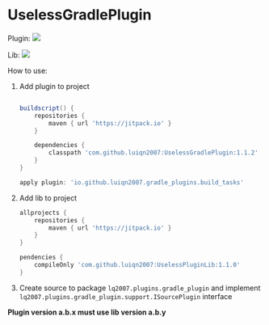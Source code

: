 # UselessGradlePlugin

Plugin: [![](https://jitpack.io/v/luiqn2007/UselessGradlePlugin.svg)](https://jitpack.io/#luiqn2007/UselessGradlePlugin)

Lib: [![](https://jitpack.io/v/luiqn2007/UselessPluginLib.svg)](https://jitpack.io/#luiqn2007/UselessPluginLib)

How to use: 

 1. Add plugin to project

    ```groovy

    buildscript() {
        repositories {
            maven { url 'https://jitpack.io' }
        }

        dependencies {
            classpath 'com.github.luiqn2007:UselessGradlePlugin:1.1.2'
        }
    }
    
    apply plugin: 'io.github.luiqn2007.gradle_plugins.build_tasks'
    
    ```

  2. Add lib to project

     ```groovy
     allprojects {
         repositories {
             maven { url 'https://jitpack.io' }
         }
	 }
     
     pendencies {
         compileOnly 'com.github.luiqn2007:UselessPluginLib:1.1.0'
     }
     ```
     
  3. Create source to package `lq2007.plugins.gradle_plugin`
and implement `lq2007.plugins.gradle_plugin.support.ISourcePlugin` interface

**Plugin version a.b.x must use lib version a.b.y**
